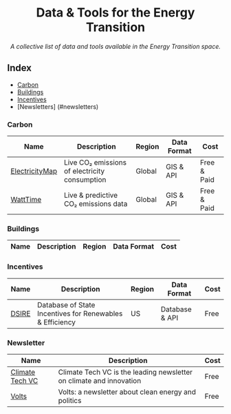 <div align="center">
    <h1>Data & Tools for the Energy Transition</h1>
    <i>A collective list of data and tools available in the Energy Transition space.</i>
</div>

## Index

* [Carbon](#carbon)
* [Buildings](#buildings)
* [Incentives](#incentives)
* [Newsletters] (#newsletters)

### Carbon
Name | Description | Region | Data Format | Cost |
|---|---|---|---|---|
| [ElectricityMap](https://app.electricitymap.org/map) | Live CO₂ emissions of electricity consumption | Global | GIS & API | Free & Paid |
| [WattTime](https://www.watttime.org/) | Live & predictive CO₂ emissions data  | Global | GIS & API | Free & Paid |

### Buildings
Name | Description | Region | Data Format | Cost |
|---|---|---|---|---|

### Incentives
Name | Description | Region | Data Format | Cost |
|---|---|---|---|---|
| [DSIRE](https://www.dsireusa.org/) | Database of State Incentives for Renewables & Efficiency | US | Database & API | Free |

### Newsletter
Name | Description | Cost |
|---|---|---|
| [Climate Tech VC](https://climatetechvc.substack.com/) | Climate Tech VC is the leading newsletter on climate and innovation | Free |
| [Volts](https://www.volts.wtf/) | Volts: a newsletter about clean energy and politics | Free |
